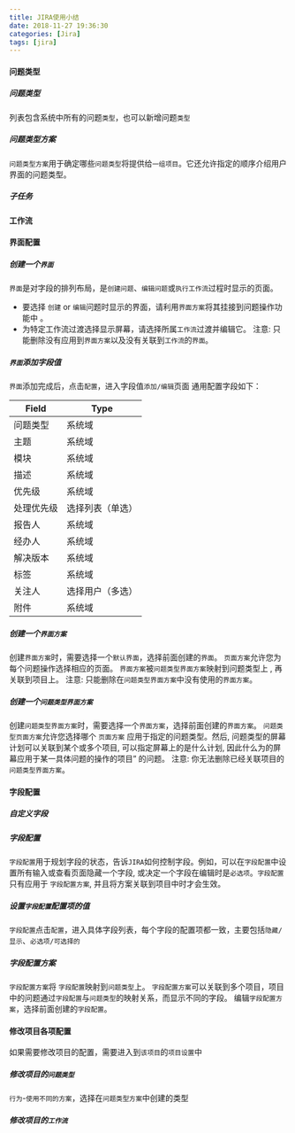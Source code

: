 ```yaml
---
title: JIRA使用小结
date: 2018-11-27 19:36:30
categories: [Jira]
tags: [jira]
---
```

#### 问题类型
##### 问题类型
列表包含系统中所有的问题`类型`，也可以新增问题`类型`

##### 问题类型方案
`问题类型方案`用于确定哪些`问题类型`将提供给`一组项目`。它还允许指定的顺序介绍用户界面的问题类型。

  <!--more-->

##### 子任务

#### 工作流



#### 界面配置
##### 创建一个`界面`
`界面`是对字段的排列布局，是`创建问题`、`编辑问题`或`执行工作流`过程时显示的页面。
  - 要选择 `创建` or `编辑`问题时显示的界面，请利用`界面方案`将其挂接到问题操作功能中 。
  - 为特定工作流过渡选择显示屏幕，请选择所属`工作流`过渡并编辑它。
注意: 只能删除没有应用到`界面方案`以及没有关联到`工作流`的`界面`。

##### `界面`添加字段值
`界面`添加完成后，点击`配置`，进入字段值`添加/编辑`页面
通用配置字段如下：

|Field|Type|
|---|---|
|问题类型|系统域|
|主题|系统域|
|模块|系统域|
|描述|系统域|
|优先级|系统域|
|处理优先级|选择列表（单选）|
|报告人|系统域|
|经办人|系统域|
|解决版本|系统域|
|标签|系统域|
|关注人|选择用户（多选）|
|附件|系统域|

##### 创建一个`界面方案`
创建`界面方案`时，需要选择一个`默认界面`，选择前面创建的`界面`。
`页面方案`允许您为每个问题操作选择相应的页面。 `界面方案`被`问题类型界面方案`映射到问题类型上 , 再关联到项目上。
注意: 只能删除在`问题类型界面方案`中没有使用的`界面方案`。

##### 创建一个`问题类型界面方案`
创建`问题类型界面方案`时，需要选择一个`界面方案`，选择前面创建的`界面方案`。
`问题类型页面方案`允许您选择哪个 `页面方案` 应用于指定的问题类型。然后, 问题类型的屏幕计划可以关联到某个或多个项目, 可以指定屏幕上的是什么计划, 因此什么为的屏幕应用于某一具体问题的操作的项目” 的问题。
注意: 你无法删除已经关联项目的`问题类型界面方案`。

#### 字段配置
##### 自定义字段


##### 字段配置
`字段配置`用于规划字段的状态，告诉`JIRA`如何控制字段。例如，可以在`字段配置`中设置所有输入或查看页面隐藏一个字段, 或决定一个字段在编辑时是`必选项`。`字段配置`只有应用于 `字段配置方案`, 并且将方案关联到项目中时才会生效。

##### 设置`字段配置`配置项的值
`字段配置`点击`配置`，进入具体字段列表，每个字段的配置项都一致，主要包括`隐藏/显示`、`必选项/可选择的`

##### 字段配置方案
`字段配置方案`将 `字段配置`映射到`问题类型`上。 `字段配置方案`可以关联到多个项目，项目中的问题通过`字段配置`与`问题类型`的映射关系，而显示不同的字段。
编辑`字段配置方案`，选择前面创建的`字段配置`。

#### 修改项目各项配置
如果需要修改项目的配置，需要进入到`该项目`的`项目设置`中

##### 修改项目的`问题类型`
`行为`-`使用不同的方案`，选择在`问题类型方案`中创建的类型

##### 修改项目的`工作流`




